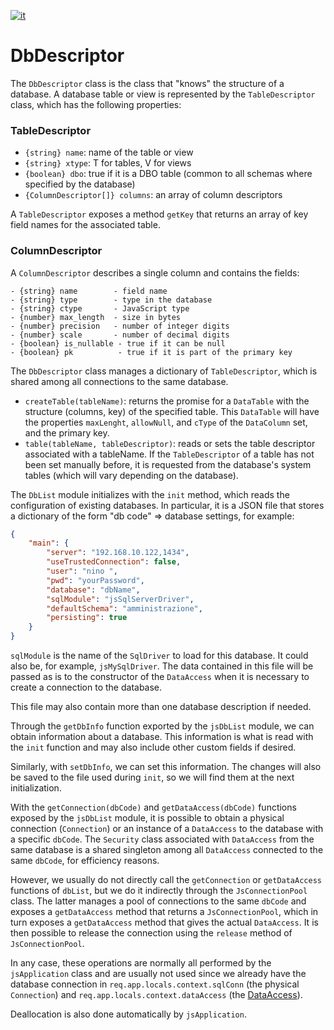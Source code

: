 [![it](https://img.shields.io/badge/lang-it-green.svg)](https://github.com/TempoSrl/myKode_Backend/tree/main/DbDescriptor.it.md)

# DbDescriptor

The `DbDescriptor` class is the class that "knows" the structure of a database. A database table or view is represented by the `TableDescriptor` class, which has the following properties:

### TableDescriptor
- `{string} name`: name of the table or view
- `{string} xtype`: T for tables, V for views
- `{boolean} dbo`: true if it is a DBO table (common to all schemas where specified by the database)
- `{ColumnDescriptor[]} columns`: an array of column descriptors

A `TableDescriptor` exposes a method `getKey` that returns an array of key field names for the associated table.

### ColumnDescriptor
A `ColumnDescriptor` describes a single column and contains the fields:

```plaintext
- {string} name        - field name
- {string} type        - type in the database
- {string} ctype       - JavaScript type
- {number} max_length  - size in bytes
- {number} precision   - number of integer digits
- {number} scale       - number of decimal digits
- {boolean} is_nullable - true if it can be null
- {boolean} pk          - true if it is part of the primary key
```

The `DbDescriptor` class manages a dictionary of `TableDescriptor`, which is shared among all connections to the same database.

- `createTable(tableName)`: returns the promise for a `DataTable` with the structure (columns, key) of the specified table. This `DataTable` will have the properties `maxLenght`, `allowNull`, and `cType` of the `DataColumn` set, and the primary key.
- `table(tableName, tableDescriptor)`: reads or sets the table descriptor associated with a tableName. If the `TableDescriptor` of a table has not been set manually before, it is requested from the database's system tables (which will vary depending on the database).

The `DbList` module initializes with the `init` method, which reads the configuration of existing databases. In particular, it is a JSON file that stores a dictionary of the form "db code" => database settings, for example:

```json
{
    "main": {
        "server": "192.168.10.122,1434",
        "useTrustedConnection": false,
        "user": "nino ",
        "pwd": "yourPassword",
        "database": "dbName",
        "sqlModule": "jsSqlServerDriver", 
        "defaultSchema": "amministrazione",
        "persisting": true
    }
}
```

`sqlModule` is the name of the `SqlDriver` to load for this database. It could also be, for example, `jsMySqlDriver`. The data contained in this file will be passed as is to the constructor of the `DataAccess` when it is necessary to create a connection to the database.

This file may also contain more than one database description if needed.

Through the `getDbInfo` function exported by the `jsDbList` module, we can obtain information about a database. This information is what is read with the `init` function and may also include other custom fields if desired.

Similarly, with `setDbInfo`, we can set this information. The changes will also be saved to the file used during `init`, so we will find them at the next initialization.

With the `getConnection(dbCode)` and `getDataAccess(dbCode)` functions exposed by the `jsDbList` module, it is possible to obtain a physical connection (`Connection`) or an instance of a `DataAccess` to the database with a specific `dbCode`. The `Security` class associated with `DataAccess` from the same database is a shared singleton among all `DataAccess` connected to the same `dbCode`, for efficiency reasons.

However, we usually do not directly call the `getConnection` or `getDataAccess` functions of `dbList`, but we do it indirectly through the `JsConnectionPool` class. The latter manages a pool of connections to the same `dbCode` and exposes a `getDataAccess` method that returns a `JsConnectionPool`, which in turn exposes a `getDataAccess` method that gives the actual `DataAccess`. It is then possible to release the connection using the `release` method of `JsConnectionPool`.

In any case, these operations are normally all performed by the `jsApplication` class and are usually not used since we already have the database connection in `req.app.locals.context.sqlConn` (the physical `Connection`) and `req.app.locals.context.dataAccess` (the [DataAccess](DataAccess.md)).

Deallocation is also done automatically by `jsApplication`.


